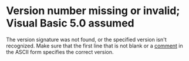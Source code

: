 
# Version number missing or invalid; Visual Basic 5.0 assumed

The version signature was not found, or the specified version isn't recognized. Make sure that the first line that is not blank or a [comment](b8bdf64f-5920-1ae9-16d0-b26d09524a30.md) in the ASCII form specifies the correct version.


